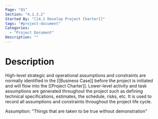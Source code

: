 ```yaml
---
Page: "81"
Section: "4.1.3.2"
Started By: "[[4.1 Develop Project Charter]]"
tags: "#project-document"
Categories:
  - "Project Document"
Description: ""
---
```

# Description
High-level strategic and operational assumptions and constraints are normally identified in the [[Business Case]] before the project is initiated and will flow into the [[Project Charter]]. Lower-level activity and task assumptions are generated throughout the project such as defining technical specifications, estimates, the schedule, risks, etc. It is used to record all assumptions and constraints throughout the project life cycle.

Assumption: "Things that are taken to be true without demonstration"
